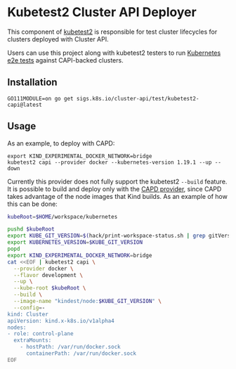 # Kubetest2 Cluster API Deployer

This component of [kubetest2](https://github.com/kubernetes-sigs/kubetest2) is
responsible for test cluster lifecycles for clusters deployed with Cluster API.

Users can use this project along with kubetest2 testers to run [Kubernetes
e2e tests](https://github.com/kubernetes/kubernetes/tree/master/test/e2e)
against CAPI-backed clusters.

## Installation
```
GO111MODULE=on go get sigs.k8s.io/cluster-api/test/kubetest2-capi@latest
```

## Usage

As an example, to deploy with CAPD:

```
export KIND_EXPERIMENTAL_DOCKER_NETWORK=bridge
kubetest2 capi --provider docker --kubernetes-version 1.19.1 --up --down
```

Currently this provider does not fully support the kubetest2 `--build` feature.
It is possible to build and deploy only with the [CAPD
provider](../infrastructure/docker), since CAPD takes advantage of the node
images that Kind builds. As an example of how this can be done:

```bash
kubeRoot=$HOME/workspace/kubernetes

pushd $kubeRoot
export KUBE_GIT_VERSION=$(hack/print-workspace-status.sh | grep gitVersion | cut -d' ' -f2 | cut -d'+' -f1)
export KUBERNETES_VERSION=$KUBE_GIT_VERSION
popd
export KIND_EXPERIMENTAL_DOCKER_NETWORK=bridge
cat <<EOF | kubetest2 capi \
  --provider docker \
  --flavor development \
  --up \
  --kube-root $kubeRoot \
  --build \
  --image-name "kindest/node:$KUBE_GIT_VERSION" \
  --config=-
kind: Cluster
apiVersion: kind.x-k8s.io/v1alpha4
nodes:
- role: control-plane
  extraMounts:
    - hostPath: /var/run/docker.sock
      containerPath: /var/run/docker.sock
EOF
```
